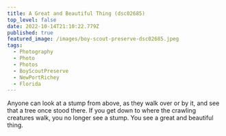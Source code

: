 ```yaml
---
title: A Great and Beautiful Thing (dsc02685)
top_level: false
date: 2022-10-14T21:10:22.779Z
published: true
featured_image: /images/boy-scout-preserve-dsc02685.jpeg
tags:
  - Photography
  - Photo
  - Photos
  - BoyScoutPreserve
  - NewPortRichey
  - Florida
---
```

Anyone can look at a stump from above, as they walk over or by it, and see that a tree once stood there. If you get down to where the crawling creatures walk, you no longer see a stump. You see a great and beautiful thing.